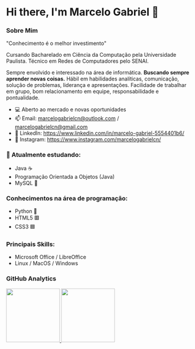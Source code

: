 # Hi there, I'm Marcelo Gabriel 👋

### Sobre Mim
<p>
    "Conhecimento é o melhor investimento"
<p>
    Cursando Bacharelado em Ciência da Computação pela Universidade Paulista. Técnico em Redes de Computadores pelo SENAI.
<p>
    Sempre envolvido e interessado na área de informática. <b>Buscando sempre aprender novas coisas.</b> Hábil em habilidades analíticas, comunicação, solução de problemas, liderança e apresentações. Facilidade de trabalhar em grupo, bom relacionamento em equipe, responsabilidade e pontualidade.

- 💻 Aberto ao mercado e novas oportunidades
- 📫 Email: marcelogabrielcn@outlook.com / marcelogabrielcn@gmail.com
- 🤖 LinkedIn: https://www.linkedin.com/in/marcelo-gabriel-5554401b6/
- 🦁 Instagram: https://www.instagram.com/marcelogabrielcn/

### 🌱 Atualmente estudando:
- Java ☕
- Programação Orientada a Objetos (Java) 
- MySQL 🐬

### Conhecimentos na área de programação:
- Python 🐍
- HTML5 🟥
- CSS3 🟦

### Principais Skills:
- Microsoft Office / LibreOffice
- Linux / MacOS / Windows

### GitHub Analytics

<p align="left">
<a href="https://github.com/marcelogabrielcn">
  <img height="145em" src="https://github-readme-stats-eight-theta.vercel.app/api/top-langs/?username=marcelogabrielcn&layout=compact&langs_count=8&theme=midnight-purple"/>
  <img height="145em" src="https://github-readme-stats-eight-theta.vercel.app/api?username=marcelogabrielcn&show_icons=true&theme=midnight-purple"/>
</a>
</p>
